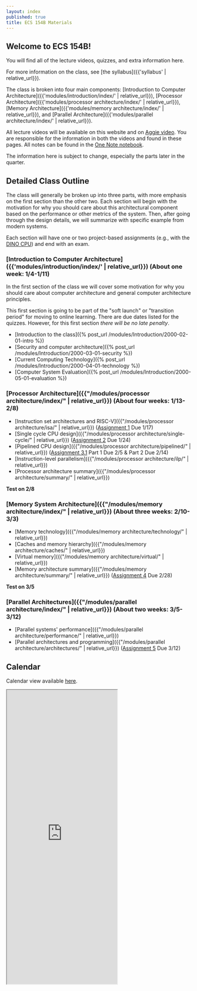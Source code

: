 ```yaml
---
layout: index
published: true
title: ECS 154B Materials
---
```


## Welcome to ECS 154B!

You will find all of the lecture videos, quizzes, and extra information here.

For more information on the class, see [the syllabus]({{'syllabus' | relative_url}}).

The class is broken into four main components: [Introduction to Computer Architecture]({{'modules/introduction/index/' | relative_url}}), [Processor Architecture]({{'modules/processor architecture/index/' | relative_url}}), [Memory Architecture]({{'modules/memory architecture/index/' | relative_url}}), and [Parallel Architecture]({{'modules/parallel architecture/index/' | relative_url}}).

All lecture videos will be available on this website and on [Aggie video](https://video.ucdavis.edu/playlist/details/1_iv5c6wbw).
You are responsible for the information in both the videos and found in these pages.
All notes can be found in the [One Note notebook](https://ucdavis365-my.sharepoint.com/:o:/g/personal/jlowepower_ucdavis_edu/EpvsyzTRfnpJoN8rUDnWDSIBTdZenG15a-gExSwGLLJliw?e=rcteh2).

The information here is subject to change, especially the parts later in the quarter.

## Detailed Class Outline

The class will generally be broken up into three parts, with more emphasis on the first section than the other two.
Each section will begin with the motivation for why you should care about this architectural component based on the performance or other metrics of the system.
Then, after going through the design details, we will summarize with specific example from modern systems.

Each section will have one or two project-based assignments (e.g., with the [DINO CPU](https://github.com/jlpteaching/dinocpu-wq21)) and end with an exam.

### [Introduction to Computer Architecture]({{'modules/introduction/index/' | relative_url}}) (About one week: 1/4-1/11)

In the first section of the class we will cover some motivation for why you should care about computer architecture and general computer architecture principles.

This first section is going to be part of the "soft launch" or "transition period" for moving to online learning.
There are due dates listed for the quizzes.
However, for this first section *there will be no late penalty*.

* [Introduction to the class]({% post_url /modules/Introduction/2000-02-01-intro %})
* [Security and computer architecture]({% post_url /modules/Introduction/2000-03-01-security %})
* [Current Computing Technology]({% post_url /modules/Introduction/2000-04-01-technology %})
* [Computer System Evaluation]({% post_url /modules/Introduction/2000-05-01-evaluation %})

### [Processor Architecture]({{"/modules/processor architecture/index/" | relative_url}}) (About four weeks: 1/13-2/8)

* [Instruction set architectures and RISC-V]({{"/modules/processor architecture/isa/" | relative_url}}) ([Assignment 1](https://jlpteaching.github.io/dinocpu/assignments/assignment-1.html) Due 1/17)
* [Single cycle CPU design]({{"/modules/processor architecture/single-cycle/" | relative_url}}) ([Assignment 2](https://jlpteaching.github.io/dinocpu/assignments/assignment-2.html) Due 1/24)
* [Pipelined CPU design]({{"/modules/processor architecture/pipelined/" | relative_url}}) ([Assignment 3.1](https://jlpteaching.github.io/dinocpu/assignments/assignment-3.html) Part 1 Due 2/5 & Part 2 Due 2/14)
* [Instruction-level parallelism]({{"/modules/processor architecture/ilp/" | relative_url}})
* [Processor architecture summary]({{"/modules/processor architecture/summary/" | relative_url}})

**Test on 2/8**

### [Memory System Architecture]({{"/modules/memory architecture/index/" | relative_url}}) (About three weeks: 2/10-3/3)

* [Memory technology]({{"/modules/memory architecture/technology/" | relative_url}})
* [Caches and memory hierarchy]({{"/modules/memory architecture/caches/" | relative_url}})
* [Virtual memory]({{"/modules/memory architecture/virtual/" | relative_url}})
* [Memory architecture summary]({{"/modules/memory architecture/summary/" | relative_url}}) ([Assignment 4](https://jlpteaching.github.io/dinocpu/assignments/assignment-4.html) Due 2/28)

**Test on 3/5**

### [Parallel Architectures]({{"/modules/parallel architecture/index/" | relative_url}}) (About two weeks: 3/5-3/12)

* [Parallel systems' performance]({{"/modules/parallel architecture/performance/" | relative_url}})
* [Parallel architectures and programming]({{"/modules/parallel architecture/architectures/" | relative_url}}) ([Assignment 5](https://jlpteaching.github.io/dinocpu/assignments/assignment-5.html) Due 3/12)

## Calendar

Calendar view available [here](https://trello.com/b/BEmhWelG/ecs-154b-wq2021/calendar).

<iframe class="trello" src="https://trello.com/b/BEmhWelG.html" height="800"></iframe>
